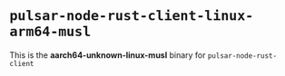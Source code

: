 # `pulsar-node-rust-client-linux-arm64-musl`

This is the **aarch64-unknown-linux-musl** binary for `pulsar-node-rust-client`
